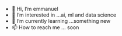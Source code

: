 - 👋 Hi, I’m emmanuel
- 👀 I’m interested in ...ai, ml and data science
- 🌱 I’m currently learning ...something new
- 📫 How to reach me ... soon

<!---
salami13/salami13 is a ✨ special ✨ repository because its `README.md` (this file) appears on your GitHub profile.
You can click the Preview link to take a look at your changes.
--->
